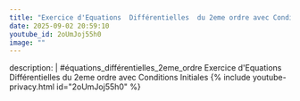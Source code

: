 ```yaml
---
title: "Exercice d'Equations  Différentielles  du 2eme ordre avec Conditions Initiales"
date: 2025-09-02 20:59:10 
youtube_id: 2oUmJoj55h0
image: ""
---
```

description: |
  #équations_différentielles_2eme_ordre
  Exercice d'Equations  Différentielles  du 2eme ordre avec Conditions Initiales
{% include youtube-privacy.html id="2oUmJoj55h0" %}
